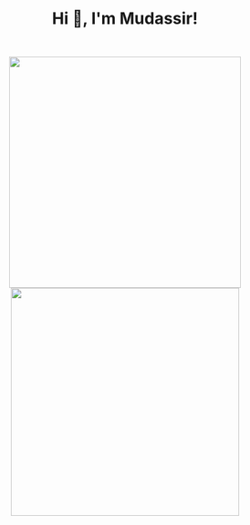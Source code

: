 <h1 align="center">Hi 👋, I'm Mudassir!</h1>

<br>

<p align = "center">

  <img src = "https://github-readme-stats.vercel.app/api?username=mudassiransari12&show_icons=true&theme=vue" width = 406>

  <img src = "https://github-readme-stats.vercel.app/api/top-langs/?username=mudassiransari12&theme=vue&layout=compact" width = 400>

</p> 

